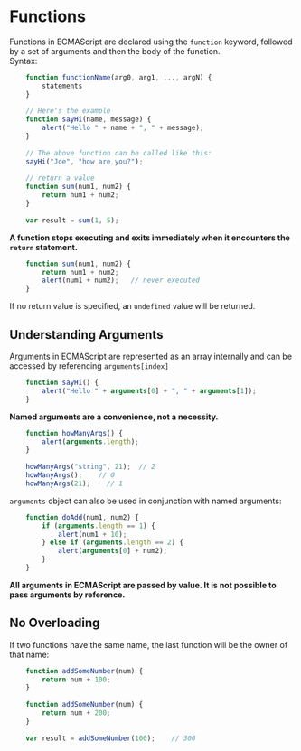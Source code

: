 # Functions
Functions in ECMAScript are declared using the `function` keyword, followed by a set of arguments and then the body of the function. <br />
Syntax:

```javascript
    function functionName(arg0, arg1, ..., argN) {
        statements
    }
    
    // Here's the example
    function sayHi(name, message) {
        alert("Hello " + name + ", " + message);
    }
    
    // The above function can be called like this:
    sayHi("Joe", "how are you?");
    
    // return a value
    function sum(num1, num2) {
        return num1 + num2;
    }
    
    var result = sum(1, 5);
```

**A function stops executing and exits immediately when it encounters the `return` statement.**

```javascript
    function sum(num1, num2) {
        return num1 + num2;
        alert(num1 + num2);   // never executed
    }
```
If no return value is specified, an `undefined` value will be returned.

## Understanding Arguments
Arguments in ECMAScript are represented as an array internally and can be accessed by referencing `arguments[index]`

```javascript
    function sayHi() {
        alert("Hello " + arguments[0] + ", " + arguments[1]);
    }
```

**Named arguments are a convenience, not a necessity.**

```javascript
    function howManyArgs() {
        alert(arguments.length);
    }
    
    howManyArgs("string", 21);  // 2
    howManyArgs();    // 0
    howManyArgs(21);    // 1
```

`arguments` object can also be used in conjunction with named arguments:

```javascript
    function doAdd(num1, num2) {
        if (arguments.length == 1) {
            alert(num1 + 10);
        } else if (arguments.length == 2) {
            alert(arguments[0] + num2);
        }
    }
```
**All arguments in ECMAScript are passed by value. It is not possible to pass arguments by reference.**

## No Overloading
If two functions have the same name, the last function will be the owner of that name:

```javascript
    function addSomeNumber(num) {
        return num + 100;
    }
    
    function addSomeNumber(num) {
        return num + 200;
    }
    
    var result = addSomeNumber(100);    // 300
```
